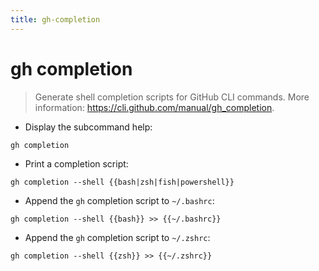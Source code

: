 ```yaml
---
title: gh-completion
---
```

# gh completion

> Generate shell completion scripts for GitHub CLI commands.
> More information: <https://cli.github.com/manual/gh_completion>.

- Display the subcommand help:

`gh completion`

- Print a completion script:

`gh completion --shell {{bash|zsh|fish|powershell}}`

- Append the `gh` completion script to `~/.bashrc`:

`gh completion --shell {{bash}} >> {{~/.bashrc}}`

- Append the `gh` completion script to `~/.zshrc`:

`gh completion --shell {{zsh}} >> {{~/.zshrc}}`
